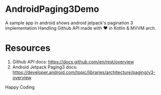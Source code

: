 # AndroidPaging3Demo
A sample app in android shows android jetpack's pagination 3 implementation Handling Github API made with ❤ in Kotlin & MVVM arch.

# Resources

1. Github API docs: https://docs.github.com/en/rest/overview
2. Android Jetpack Paging3 docs: https://developer.android.com/topic/libraries/architecture/paging/v3-overview

Happy Coding 

